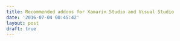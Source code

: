 ```yaml
---
title: Recommended addons for Xamarin Studio and Visual Studio
date: '2016-07-04 00:45:42'
layout: post
draft: true
---
```

